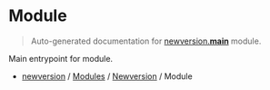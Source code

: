 # Module

> Auto-generated documentation for [newversion.__main__](https://github.com/vemel/newversion/blob/main/newversion/__main__.py) module.

Main entrypoint for module.

- [newversion](../README.md#newversion---your-version-manager) / [Modules](../MODULES.md#newversion-modules) / [Newversion](index.md#newversion) / Module
